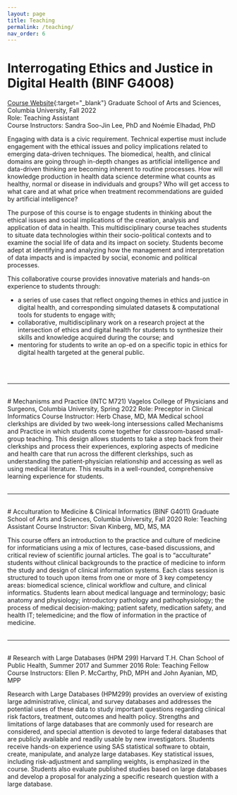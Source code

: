 ```yaml
---
layout: page
title: Teaching
permalink: /teaching/
nav_order: 6
---
```


# Interrogating Ethics and Justice in Digital Health (BINF G4008)   
[Course Website](https://elhadadlab.github.io/4008-02/){:target="_blank"}
Graduate School of Arts and Sciences, Columbia University, Fall 2022   
Role: Teaching Assistant    
Course Instructors: Sandra Soo-Jin Lee, PhD and Noémie Elhadad, PhD   

Engaging with data is a civic requirement. Technical expertise must include engagement with the ethical issues and policy implications related to emerging data-driven techniques. The biomedical, health, and clinical domains are going through in-depth changes as artificial intelligence and data-driven thinking are becoming inherent to routine processes. How will knowledge production in health data science determine what counts as healthy, normal or disease in individuals and groups? Who will get access to what care and at what price when treatment recommendations are guided by artificial intelligence?

The purpose of this course is to engage students in thinking about the ethical issues and social implications of the creation, analysis and application of data in health. This multidisciplinary course teaches students to situate data technologies within their socio-political contexts and to examine the social life of data and its impact on society. Students become adept at identifying and analyzing how the management and interpretation of data impacts and is impacted by social, economic and political processes.

This collaborative course provides innovative materials and hands-on experience to students through:
- a series of use cases that reflect ongoing themes in ethics and justice in digital health, and corresponding simulated datasets & computational tools for students to engage with;
- collaborative, multidisciplinary work on a research project at the intersection of ethics and digital health for students to synthesize their skills and knowledge acquired during the course; and
- mentoring for students to write an op-ed on a specific topic in ethics for digital health targeted at the general public.
<br>
<br>
<hr>
<br>
# Mechanisms and Practice (INTC M721)
Vagelos College of Physicians and Surgeons, Columbia University, Spring 2022
Role: Preceptor in Clinical Informatics   
Course Instructor: Herb Chase, MD, MA
Medical school clerkships are divided by two week-long intersessions called Mechanisms and Practice in which students come together for classroom-based small-group teaching. This design allows students to take a step back from their clerkships and process their experiences, exploring aspects of medicine and health care that run across the different clerkships, such as understanding the patient-physician relationship and accessing as well as using medical literature. This results in a well-rounded, comprehensive learning experience for students.
<br>
<br>
<hr>
<br>
# Acculturation to Medicine & Clinical Informatics (BINF G4011)   
Graduate School of Arts and Sciences, Columbia University, Fall 2020   
Role: Teaching Assistant   
Course Instructor: Sivan Kinberg, MD, MS, MA   

This course offers an introduction to the practice and culture of medicine for informaticians using a mix of lectures, case-based discussions, and critical review of scientific journal articles. The goal is to “acculturate” students without clinical backgrounds to the practice of medicine to inform the study and design of clinical information systems. Each class session is structured to touch upon items from one or more of 3 key competency areas: biomedical science, clinical workflow and culture, and clinical informatics. Students learn about medical language and terminology; basic anatomy and physiology; introductory pathology and pathophysiology; the process of medical decision-making; patient safety, medication safety, and health IT; telemedicine; and the flow of information in the practice of medicine.
<br>
<br>
<hr>
<br>
# Research with Large Databases (HPM 299)   
Harvard T.H. Chan School of Public Health, Summer 2017 and Summer 2016
Role: Teaching Fellow    
Course Instructors: Ellen P. McCarthy, PhD, MPH and John Ayanian, MD, MPP   

Research with Large Databases (HPM299) provides an overview of existing large administrative, clinical, and survey databases and addresses the potential uses of these data to study important questions regarding clinical risk factors, treatment, outcomes and health policy. Strengths and limitations of large databases that are commonly used for research are considered, and special attention is devoted to large federal databases that are publicly available and readily usable by new investigators. Students receive hands-on experience using SAS statistical software to obtain, create, manipulate, and analyze large databases. Key statistical issues, including risk-adjustment and sampling weights, is emphasized in the course. Students also evaluate published studies based on large databases and develop a proposal for analyzing a specific research question with a large database.